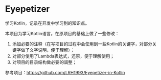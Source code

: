 # Eyepetizer
学习Kotlin，记录在开发中学习到的知识点。

本项目为学习Kotlin语言，在原项目的基础上做了一些修改：
1. 添加必要的注释（在写项目的过程中会使用到一些Kotlin的关键字，对部分关键字做了文字说明，便于理解）；
2. 对部分使用了Lambda表达式，还原，便于理解使用；
3. 对项目的目录结构做必要的调整；


参考项目：https://github.com/LRH1993/Eyepetizer-in-Kotlin
